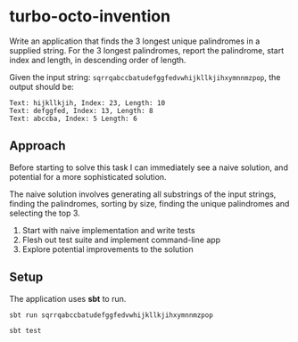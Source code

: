 # turbo-octo-invention

Write an application that finds the 3 longest unique palindromes in a supplied string. For the 3 longest palindromes, report the palindrome, start index and length, in descending order of length.

Given the input string: `sqrrqabccbatudefggfedvwhijkllkjihxymnnmzpop`, the output should be:

```
Text: hijkllkjih, Index: 23, Length: 10
Text: defggfed, Index: 13, Length: 8
Text: abccba, Index: 5 Length: 6
```

## Approach

Before starting to solve this task I can immediately see a naive solution, and potential for a more sophisticated solution.

The naive solution involves generating all substrings of the input strings, finding the palindromes, sorting by size, finding the unique palindromes and selecting the top 3.

1. Start with naive implementation and write tests
2. Flesh out test suite and implement command-line app
3. Explore potential improvements to the solution

## Setup

The application uses __sbt__ to run.

```
sbt run sqrrqabccbatudefggfedvwhijkllkjihxymnnmzpop
```

```
sbt test
```